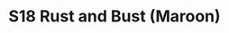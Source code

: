 ---
title: S18 Rust and Bust (Maroon)
permalink: "/teams/maroon"
members:
- Bobby Bosfield - Captain
- Pat Shilo - Quarterback
- "Antonio Campanelli\t"
- "Camilo Apolinares\t"
- "Cesar Azabache\t"
- "Chris Meadows\t"
- "Esteban Olivares\t"
- "Jake Carson\t"
- "Kevin Hamilton\t"
- "Kevin Zajac\t"
- "Kip Malcolm\t"
- "Sean Karson\t"
- "Tony Smith\t"
- Lindsey Walton
teamid: 6909
name: S18 Rust and Bust
color: Maroon
division: ''
---